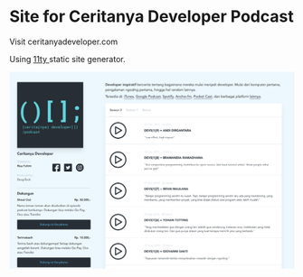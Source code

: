 # Site for Ceritanya Developer Podcast

Visit ceritanyadeveloper.com

Using [ 11ty ](https://www.11ty.dev) static site generator.

![](./screenshot.png)
